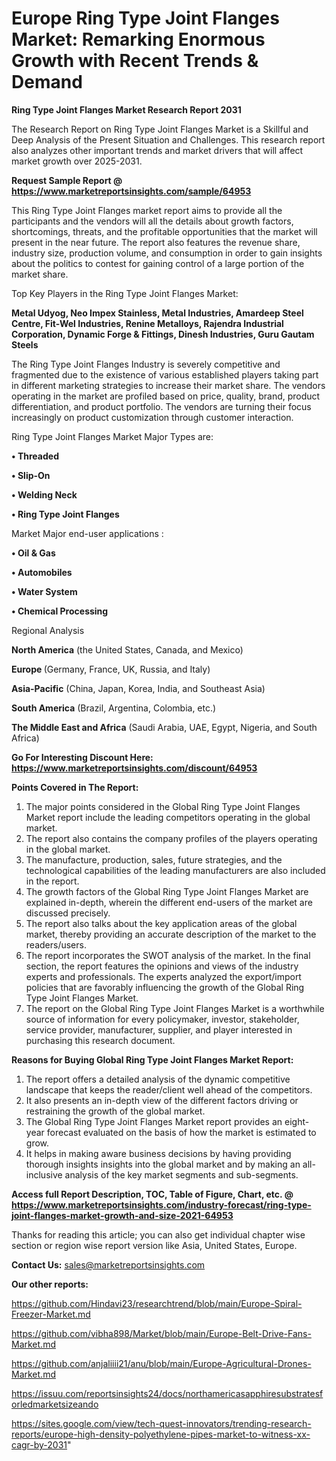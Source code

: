 # Europe Ring Type Joint Flanges Market: Remarking Enormous Growth with Recent Trends & Demand

<strong>Ring Type Joint Flanges Market Research Report 2031</strong>

The Research Report on Ring Type Joint Flanges Market is a Skillful and Deep Analysis of the Present Situation and Challenges. This research report also analyzes other important trends and market drivers that will affect market growth over 2025-2031.

<strong>Request Sample Report @ <a href=https://www.marketreportsinsights.com/sample/64953>https://www.marketreportsinsights.com/sample/64953</a></strong>

This Ring Type Joint Flanges market report aims to provide all the participants and the vendors will all the details about growth factors, shortcomings, threats, and the profitable opportunities that the market will present in the near future. The report also features the revenue share, industry size, production volume, and consumption in order to gain insights about the politics to contest for gaining control of a large portion of the market share.

Top Key Players in the Ring Type Joint Flanges Market:

<strong>Metal Udyog, Neo Impex Stainless, Metal Industries, Amardeep Steel Centre, Fit-Wel Industries, Renine Metalloys, Rajendra Industrial Corporation, Dynamic Forge & Fittings, Dinesh Industries, Guru Gautam Steels</strong>

The Ring Type Joint Flanges Industry is severely competitive and fragmented due to the existence of various established players taking part in different marketing strategies to increase their market share. The vendors operating in the market are profiled based on price, quality, brand, product differentiation, and product portfolio. The vendors are turning their focus increasingly on product customization through customer interaction.

Ring Type Joint Flanges Market Major Types are:

<strong>• Threaded

• Slip-On

• Welding Neck

• Ring Type Joint Flanges</strong>

Market Major end-user applications :

<strong>• Oil & Gas

• Automobiles

• Water System

• Chemical Processing</strong>

Regional Analysis

</u><strong><b>North America</b></strong> (the United States, Canada, and Mexico)

<strong><b>Europe </b></strong>(Germany, France, UK, Russia, and Italy)

<strong><b>Asia-Pacific</b></strong> (China, Japan, Korea, India, and Southeast Asia)

<strong><b>South America</b></strong> (Brazil, Argentina, Colombia, etc.)

<strong><b>The Middle East and Africa</b></strong> (Saudi Arabia, UAE, Egypt, Nigeria, and South Africa)

<strong>Go For Interesting Discount Here: <a href=https://www.marketreportsinsights.com/discount/64953>https://www.marketreportsinsights.com/discount/64953</a></strong>

<strong>Points Covered in The Report:</strong>
<ol>
  <li>The major points considered in the Global Ring Type Joint Flanges Market report include the leading competitors operating in the global market.</li>
  <li>The report also contains the company profiles of the players operating in the global market.</li>
  <li>The manufacture, production, sales, future strategies, and the technological capabilities of the leading manufacturers are also included in the report.</li>
  <li>The growth factors of the Global Ring Type Joint Flanges Market are explained in-depth, wherein the different end-users of the market are discussed precisely.</li>
  <li>The report also talks about the key application areas of the global market, thereby providing an accurate description of the market to the readers/users.</li>
  <li>The report incorporates the SWOT analysis of the market. In the final section, the report features the opinions and views of the industry experts and professionals. The experts analyzed the export/import policies that are favorably influencing the growth of the Global Ring Type Joint Flanges Market.</li>
  <li>The report on the Global Ring Type Joint Flanges Market is a worthwhile source of information for every policymaker, investor, stakeholder, service provider, manufacturer, supplier, and player interested in purchasing this research document.</li>
</ol>
<strong>Reasons for Buying Global Ring Type Joint Flanges Market Report:</strong>

<ol>
  <li>The report offers a detailed analysis of the dynamic competitive landscape that keeps the reader/client well ahead of the competitors.</li>
  <li>It also presents an in-depth view of the different factors driving or restraining the growth of the global market.</li>
  <li>The Global Ring Type Joint Flanges Market report provides an eight-year forecast evaluated on the basis of how the market is estimated to grow.</li>
  <li>It helps in making aware business decisions by having providing thorough insights insights into the global market and by making an all-inclusive analysis of the key market segments and sub-segments.</li>
</ol>
<strong>Access full Report Description, TOC, Table of Figure, Chart, etc. @ <a href=https://www.marketreportsinsights.com/industry-forecast/ring-type-joint-flanges-market-growth-and-size-2021-64953>https://www.marketreportsinsights.com/industry-forecast/ring-type-joint-flanges-market-growth-and-size-2021-64953</a></strong>


Thanks for reading this article; you can also get individual chapter wise section or region wise report version like Asia, United States, Europe.

<strong>Contact Us:</strong>
sales@marketreportsinsights.com

<strong>Our other reports:</strong>

<a href=https://github.com/Hindavi23/researchtrend/blob/main/Europe-Spiral-Freezer-Market.md>https://github.com/Hindavi23/researchtrend/blob/main/Europe-Spiral-Freezer-Market.md</a>

<a href=https://github.com/vibha898/Market/blob/main/Europe-Belt-Drive-Fans-Market.md>https://github.com/vibha898/Market/blob/main/Europe-Belt-Drive-Fans-Market.md</a>

<a href=https://github.com/anjaliiii21/anu/blob/main/Europe-Agricultural-Drones-Market.md>https://github.com/anjaliiii21/anu/blob/main/Europe-Agricultural-Drones-Market.md</a>

<a href=https://issuu.com/reportsinsights24/docs/northamericasapphiresubstratesforledmarketsizeando>https://issuu.com/reportsinsights24/docs/northamericasapphiresubstratesforledmarketsizeando</a>

<a href=https://sites.google.com/view/tech-quest-innovators/trending-research-reports/europe-high-density-polyethylene-pipes-market-to-witness-xx-cagr-by-2031>https://sites.google.com/view/tech-quest-innovators/trending-research-reports/europe-high-density-polyethylene-pipes-market-to-witness-xx-cagr-by-2031</a>"
